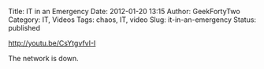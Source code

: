Title: IT in an Emergency
Date: 2012-01-20 13:15
Author: GeekFortyTwo
Category: IT, Videos
Tags: chaos, IT, video
Slug: it-in-an-emergency
Status: published

http://youtu.be/CsYtgvfvI-I

The network is down.
